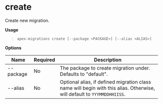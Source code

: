 
# create

Create new migration.

**Usage**

> `apex-migrations create [--package <PACKAGE>] [--alias <ALIAS>]`

**Options**

Name | Required | Description
------------- |------------- |------------- 
--package | No | The package to create migration under.  Defaults to "default".
--alias | No | Optional alias, if defined migration class name will begin with this alias.  Otherwise, will default to `YYYMMDDHHIISS`.


